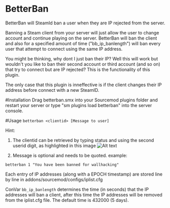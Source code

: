 # BetterBan
BetterBan will SteamId ban a user when they are IP rejected from the server.

Banning a Steam client from your server will just allow the user to change account and continue playing on the server. BetterBan will ban the client and also for a specified amount of time ("bb_ip_banlength") will ban every user that attempt to connect using the same IP address.

You might be thinking, why dont I just ban their IP? Well this will work but wouldn't you like to ban their second account or third account (and so on) that try to connect but are IP rejected? This is the functionality of this plugin. 

The only case that this plugin is inneffective is if the client changes their IP address before connect with a new SteamID.

#Installation
Drag betterban.smx into your Sourcemod plugins folder and restart your server or type "sm plugins load betterban" into the server console.

#Usage
`betterban <clientid> [Message to user]`

Hint:

1. The clientid can be retrieved by typing status and using the second userid digit, as highlighted in this image ![Alt text](http://puu.sh/tcQLn/61d6bcb848.png "Status Output")

2. Message is optional and needs to be quoted.
example: 

`betterban 1 "You have been banned for wallhacking"`

Each entry of IP addresses (along with a EPOCH timestamp) are stored line by line in addons/sourcemod/configs/iplist.cfg

ConVar `bb_ip_banlength` determines the time (in seconds) that the IP addresses will ban a client, after this time the IP addresses will be removed from the iplist.cfg file. The default time is 432000 (5 days).
